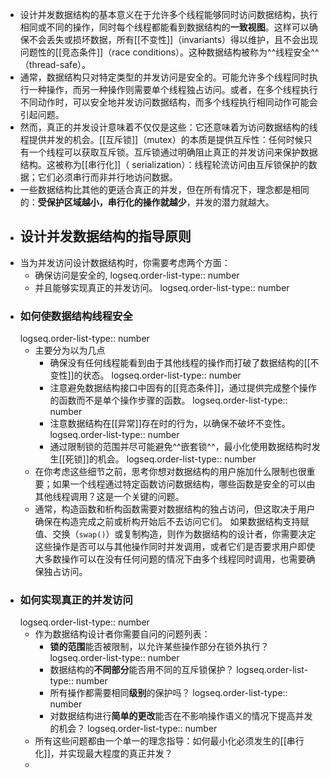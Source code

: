 - 设计并发数据结构的基本意义在于允许多个线程能够同时访问数据结构，执行相同或不同的操作，同时每个线程都能看到数据结构的**一致视图**。这样可以确保不会丢失或损坏数据，所有[[不变性]]（invariants）得以维护，且不会出现问题性的[[竞态条件]]（race conditions）。这种数据结构被称为^^线程安全^^（thread-safe）。
- 通常，数据结构只对特定类型的并发访问是安全的。可能允许多个线程同时执行一种操作，而另一种操作则需要单个线程独占访问。或者，在多个线程执行不同动作时，可以安全地并发访问数据结构，而多个线程执行相同动作可能会引起问题。
- 然而，真正的并发设计意味着不仅仅是这些：它还意味着为访问数据结构的线程提供并发的机会。[[互斥锁]]（mutex）的本质是提供互斥性：任何时候只有一个线程可以获取互斥锁。互斥锁通过明确阻止真正的并发访问来保护数据结构。这被称为[[串行化]]（ serialization）：线程轮流访问由互斥锁保护的数据；它们必须串行而非并行地访问数据。
- 一些数据结构比其他的更适合真正的并发，但在所有情况下，理念都是相同的：**受保护区域越小，串行化的操作就越少**，并发的潜力就越大。
- ## 设计并发数据结构的指导原则
- 当为并发访问设计数据结构时，你需要考虑两个方面：
	- 确保访问是安全的, 
	  logseq.order-list-type:: number
	- 并且能够实现真正的并发访问。
	  logseq.order-list-type:: number
- ### 如何使数据结构线程安全
  logseq.order-list-type:: number
	- 主要分为以为几点
		- 确保没有任何线程能看到由于其他线程的操作而打破了数据结构的[[不变性]]的状态。
		  logseq.order-list-type:: number
		- 注意避免数据结构接口中固有的[[竞态条件]]，通过提供完成整个操作的函数而不是单个操作步骤的函数。
		  logseq.order-list-type:: number
		- 注意数据结构在[[异常]]存在时的行为，以确保不破坏不变性。
		  logseq.order-list-type:: number
		- 通过限制锁的范围并尽可能避免^^嵌套锁^^，最小化使用数据结构时发生[[死锁]]的机会。
		  logseq.order-list-type:: number
	- 在你考虑这些细节之前，思考你想对数据结构的用户施加什么限制也很重要；如果一个线程通过特定函数访问数据结构，哪些函数是安全的可以由其他线程调用？这是一个关键的问题。
	- 通常，构造函数和析构函数需要对数据结构的独占访问，但这取决于用户确保在构造完成之前或析构开始后不去访问它们。
	  如果数据结构支持赋值、交换（`swap()`）或复制构造，则作为数据结构的设计者，你需要决定这些操作是否可以与其他操作同时并发调用，或者它们是否要求用户即使大多数操作可以在没有任何问题的情况下由多个线程同时调用，也需要确保独占访问。
- ### 如何实现真正的并发访问
  logseq.order-list-type:: number
	- 作为数据结构设计者你需要自问的问题列表：
		- **锁的范围**能否被限制，以允许某些操作部分在锁外执行？
		  logseq.order-list-type:: number
		- 数据结构的**不同部分**能否用不同的互斥锁保护？
		  logseq.order-list-type:: number
		- 所有操作都需要相同**级别**的保护吗？
		  logseq.order-list-type:: number
		- 对数据结构进行**简单的更改**能否在不影响操作语义的情况下提高并发的机会？
		  logseq.order-list-type:: number
	- 所有这些问题都由一个单一的理念指导：如何最小化必须发生的[[串行化]]，并实现最大程度的真正并发？
	-